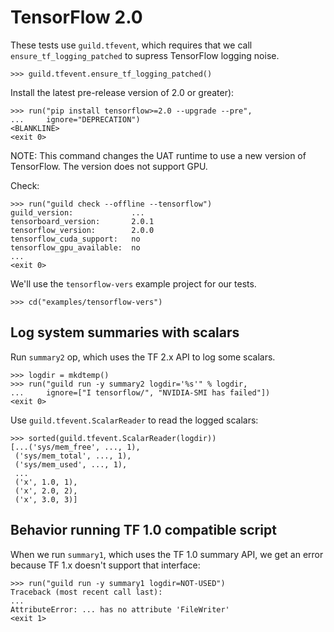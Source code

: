 # TensorFlow 2.0

These tests use `guild.tfevent`, which requires that we call
`ensure_tf_logging_patched` to supress TensorFlow logging noise.

    >>> guild.tfevent.ensure_tf_logging_patched()

Install the latest pre-release version of 2.0 or greater):

    >>> run("pip install tensorflow>=2.0 --upgrade --pre",
    ...     ignore="DEPRECATION")
    <BLANKLINE>
    <exit 0>

NOTE: This command changes the UAT runtime to use a new version of
TensorFlow. The version does not support GPU.

Check:

    >>> run("guild check --offline --tensorflow")
    guild_version:             ...
    tensorboard_version:       2.0.1
    tensorflow_version:        2.0.0
    tensorflow_cuda_support:   no
    tensorflow_gpu_available:  no
    ...
    <exit 0>

We'll use the `tensorflow-vers` example project for our tests.

    >>> cd("examples/tensorflow-vers")

## Log system summaries with scalars

Run `summary2` op, which uses the TF 2.x API to log some scalars.

    >>> logdir = mkdtemp()
    >>> run("guild run -y summary2 logdir='%s'" % logdir,
    ...     ignore=["I tensorflow/", "NVIDIA-SMI has failed"])
    <exit 0>


Use `guild.tfevent.ScalarReader` to read the logged scalars:

    >>> sorted(guild.tfevent.ScalarReader(logdir))
    [...('sys/mem_free', ..., 1),
     ('sys/mem_total', ..., 1),
     ('sys/mem_used', ..., 1),
     ...
     ('x', 1.0, 1),
     ('x', 2.0, 2),
     ('x', 3.0, 3)]

## Behavior running TF 1.0 compatible script

When we run `summary1`, which uses the TF 1.0 summary API, we get an
error because TF 1.x doesn't support that interface:

    >>> run("guild run -y summary1 logdir=NOT-USED")
    Traceback (most recent call last):
    ...
    AttributeError: ... has no attribute 'FileWriter'
    <exit 1>
